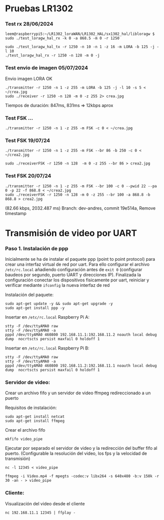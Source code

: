 
# Pruebas LR1302

### Test rx 28/06/2024
```
leem@raspberrypi5:~/LR1302_loraWAN/LR1302_HAL/sx1302_hal/libloragw $ sudo ./test_loragw_hal_rx -k 0 -a 868.5 -m 0 -r 1250
```

```
sudo ./test_loragw_hal_tx -r 1250 -n 10 -n 1 -z 16 -m LORA -b 125 -j -l 10
./test_loragw_hal_rx -r 1250 -n 128 -m 0 -j
```

### Test envio de imagen 05/07/2024
Envio imagen LORA OK
```
./transmitter -r 1250 -n 1 -z 255 -m LORA -b 125 -j -l 10 -s 5 < ~/crea.jpg
sudo ./receiver -r 1250 -n 128 -m 0 -z 255 2> crea.jpg
```

Tiempos de duración: 847ms, 831ms => 12kbps aprox

### Test FSK ...
```
./transmitter -r 1250 -n 1 -z 255 -m FSK -c 0 < ~/crea.jpg
```

### Test FSK 19/07/24
```
./transmitter -r 1250 -n 1 -z 255 -m FSK --br 86 -b 250 -c 0 < ~/crea2.jpg

sudo ./receiverFSK -r 1250 -n 128  -m 0 -z 255 --br 86 > crea2.jpg
```

### Test FSK 20/07/24
```
./transmitter -r 1250 -n 1 -z 255 -m FSK --br 100 -c 0 --pwid 22 --pa 0 -p 22 -f 868.8 < ~/crea2.jpg
sudo ./receiverFSK -r 1250 -n 128 -m 0 -z 255 --br 100 -a 868.8 -b 868.8 > crea2.jpg
```
(82.66 kbps, 2032.487 ms) Branch: dev-andres, commit 19e514a, Remove timestamp


# Transmisión de video por UART

### Paso 1. Instalación de ppp

Inicialmente se ha de instalar el paquete ppp (point to point protocol) para crear una interfaz virtual de red por uart. Para ello configurar el archivo ```/etc/rc.local``` añadiendo configuración antes de ```exit 0``` (configurar baudeos por segundo, puerto UART y direcciones IP). Finalizada la configuración conectar los dispositivos fisicamente por uart, reiniciar y verificar mediante ```ifconfig``` la nueva interfaz de red

Instalación del paquete:
```
sudo apt-get update -y && sudo apt-get upgrade -y
sudo apt-get install ppp -y
```

Insertar en ```/etc/rc.local``` Raspberry Pi A:
```
stty -F /dev/ttyAMA0 raw
stty -F /dev/ttyAMA0 -a
pppd /dev/ttyAMA0 460800 192.168.11.1:192.168.11.2 noauth local debug dump  nocrtscts persist maxfail 0 holdoff 1
```

Insertar en ```/etc/rc.local``` Raspberry Pi B:
```
stty -F /dev/ttyAMA0 raw
stty -F /dev/ttyAMA0 -a
pppd /dev/ttyAMA0 460800 192.168.11.2:192.168.11.1 noauth local debug dump  nocrtscts persist maxfail 0 holdoff 1
```



### Servidor de video:

Crear un archivo fifo y un servidor de video ffmpeg redireccionado a un puerto


Requisitos de instalación:
```
sudo apt-get install netcat
sudo apt-get install ffmpeg
```

Crear el archivo fifo
```
mkfifo video_pipe
```

Ejecutar por separado el servidor de video y la redirección del buffer fifo al puerto. (Configurable la resolución del video, los fps y la velocidad de transmisión)
```
nc -l 12345 < video_pipe
```
```
ffmpeg -i Video.mp4 -f mpegts -codec:v libx264 -s 640x480 -b:v 150k -r 30 -an - > video_pipe
```


### Cliente:

Visualización del video desde el cliente

```
nc 192.168.11.1 12345 | ffplay -
```

